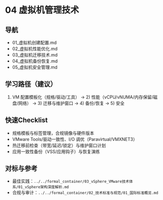 # 04 虚拟机管理技术

## 导航

- 01_虚拟机创建配置.md
- 02_虚拟机性能优化.md
- 03_虚拟机迁移技术.md
- 04_虚拟机备份恢复.md
- 05_虚拟机安全管理.md

## 学习路径（建议）

1) VM 配置模板化（规格/驱动/工具） → 2) 性能（vCPU/vNUMA/内存保留/磁盘/网络） → 3) 迁移与维护窗口 → 4) 备份/恢复 → 5) 安全

## 快速Checklist

- 规格模板与标签管理，合规镜像与硬件版本
- VMware Tools/驱动一致性、I/O 调优（Paravirtual/VMXNET3）
- 热迁移前检查（带宽/延迟/锁定）与维护窗口计划
- 应用一致性备份（VSS/应用钩子）与恢复演练

## 对标与参考

- 最佳实践：`../../formal_container/03_vSphere_VMware技术体系/01_vSphere架构深度解析.md`
- 合规与审计：`../../formal_container/02_技术标准与规范/01_国际标准概览.md`
